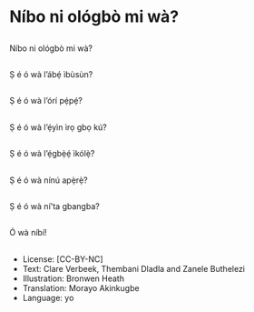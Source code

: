 # Níbo ni ológbò mi wà?

##
Níbo ni ológbò mi wà?

##
Ṣ é ó wà l’ábẹ́ ìbùsùn?

##
Ṣ é ó wà l’órí pẹ́pẹ́?

##
Ṣ é ó wà l’ẹ́yìn ìrọ gbọ kú?

##
Ṣ é ó wà l’ẹ́gbẹ̀ẹ́ ìkólẹ̀?

##
Ṣ é ó wà nínú apẹ̀rẹ̀?

##
Ṣ é ó wà ní'ta gbangba?

##
Ó wà níbí!

##
* License: [CC-BY-NC]
* Text: Clare Verbeek, Thembani Dladla and Zanele Buthelezi
* Illustration: Bronwen Heath
* Translation: Morayo Akinkugbe
* Language: yo
